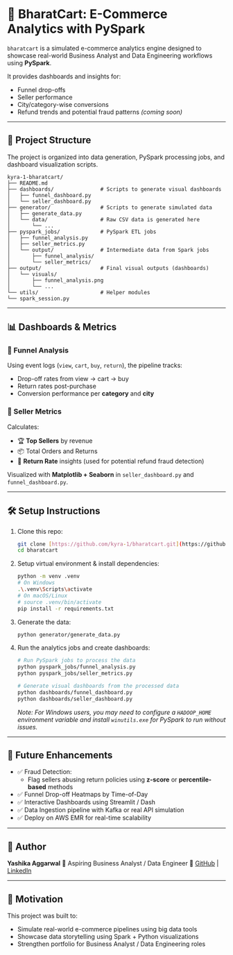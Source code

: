# 🛒 BharatCart: E-Commerce Analytics with PySpark

`bharatcart` is a simulated e-commerce analytics engine designed to showcase real-world Business Analyst and Data Engineering workflows using **PySpark**.

It provides dashboards and insights for:
- Funnel drop-offs
- Seller performance
- City/category-wise conversions
- Refund trends and potential fraud patterns *(coming soon)*

---

## 📁 Project Structure

The project is organized into data generation, PySpark processing jobs, and dashboard visualization scripts.

```
kyra-1-bharatcart/
├── README.md
├── dashboards/               # Scripts to generate visual dashboards
│   ├── funnel_dashboard.py
│   └── seller_dashboard.py
├── generator/                # Scripts to generate simulated data
│   ├── generate_data.py
│   └── data/                 # Raw CSV data is generated here
│       └── ...
├── pyspark_jobs/             # PySpark ETL jobs
│   ├── funnel_analysis.py
│   ├── seller_metrics.py
│   └── output/               # Intermediate data from Spark jobs
│       ├── funnel_analysis/
│       └── seller_metrics/
├── output/                   # Final visual outputs (dashboards)
│   └── visuals/
│       ├── funnel_analysis.png
│       └── ...
└── utils/                    # Helper modules
└── spark_session.py

```
---

## 📊 Dashboards & Metrics

### 🔹 Funnel Analysis
Using event logs (`view`, `cart`, `buy`, `return`), the pipeline tracks:
- Drop-off rates from view → cart → buy
- Return rates post-purchase
- Conversion performance per **category** and **city**

### 🔹 Seller Metrics
Calculates:
- 🏆 **Top Sellers** by revenue
- 📦 Total Orders and Returns
- 🔁 **Return Rate** insights (used for potential refund fraud detection)

Visualized with **Matplotlib + Seaborn** in `seller_dashboard.py` and `funnel_dashboard.py`.

---

## 🛠️ Setup Instructions

1.  Clone this repo:
    ```bash
    git clone [https://github.com/kyra-1/bharatcart.git](https://github.com/kyra-1/bharatcart.git)
    cd bharatcart
    ```

2.  Setup virtual environment & install dependencies:
    ```bash
    python -m venv .venv
    # On Windows
    .\.venv\Scripts\activate
    # On macOS/Linux
    # source .venv/bin/activate
    pip install -r requirements.txt
    ```

3.  Generate the data:
    ```bash
    python generator/generate_data.py
    ```

4.  Run the analytics jobs and create dashboards:
    ```bash
    # Run PySpark jobs to process the data
    python pyspark_jobs/funnel_analysis.py
    python pyspark_jobs/seller_metrics.py

    # Generate visual dashboards from the processed data
    python dashboards/funnel_dashboard.py
    python dashboards/seller_dashboard.py
    ```
    *Note: For Windows users, you may need to configure a `HADOOP_HOME` environment variable and install `winutils.exe` for PySpark to run without issues.*

---

## 🔮 Future Enhancements

* ✅ Fraud Detection:
    * Flag sellers abusing return policies using **z-score** or **percentile-based** methods
* ✅ Funnel Drop-off Heatmaps by Time-of-Day
* ✅ Interactive Dashboards using Streamlit / Dash
* ✅ Data Ingestion pipeline with Kafka or real API simulation
* ✅ Deploy on AWS EMR for real-time scalability

---

## 📌 Author

**Yashika Aggarwal**
🚀 Aspiring Business Analyst / Data Engineer
🔗 [GitHub](https://github.com/kyra-1) | [LinkedIn](https://linkedin.com/in/yashika-aggarwal)

---

## 🧠 Motivation

This project was built to:

* Simulate real-world e-commerce pipelines using big data tools
* Showcase data storytelling using Spark + Python visualizations
* Strengthen portfolio for Business Analyst / Data Engineering roles

